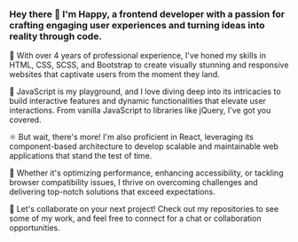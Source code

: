 ### Hey there 👋 I'm Happy, a frontend developer with a passion for crafting engaging user experiences and turning ideas into reality through code.

💼 With over 4 years of professional experience, I've honed my skills in HTML, CSS, SCSS, and Bootstrap to create visually stunning and responsive websites that captivate users from the moment they land.

🚀 JavaScript is my playground, and I love diving deep into its intricacies to build interactive features and dynamic functionalities that elevate user interactions. From vanilla JavaScript to libraries like jQuery, I've got you covered.

⚛️ But wait, there's more! I'm also proficient in React, leveraging its component-based architecture to develop scalable and maintainable web applications that stand the test of time.

🔧 Whether it's optimizing performance, enhancing accessibility, or tackling browser compatibility issues, I thrive on overcoming challenges and delivering top-notch solutions that exceed expectations.

🌟 Let's collaborate on your next project! Check out my repositories to see some of my work, and feel free to connect for a chat or collaboration opportunities.
